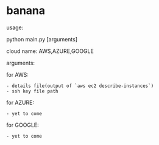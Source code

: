 # banana

usage:

python main.py <cloud name> [arguments]

cloud name: AWS,AZURE,GOOGLE

arguments:

for AWS:

    - details file(output of `aws ec2 describe-instances`)
    - ssh key file path

for AZURE:

    - yet to come

for GOOGLE:

    - yet to come